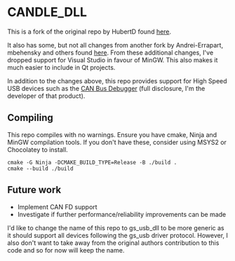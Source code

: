 # CANDLE_DLL
This is a fork of the original repo by HubertD found [here](https://github.com/HubertD/candle_dll).

It also has some, but not all changes from another fork by Andrei-Errapart, mbehensky and others found [here](https://github.com/Andrei-Errapart/candle_dll). From these additional changes, I've dropped support for Visual Studio in favour of MinGW. This also makes it much easier to include in Qt projects.

In addition to the changes above, this repo provides support for High Speed USB devices such as the [CAN Bus Debugger](https://canbusdebugger.com) (full disclosure, I'm the developer of that product).

## Compiling
This repo compiles with no warnings. Ensure you have cmake, Ninja and MinGW compilation tools. If you don't have these, consider using MSYS2 or Chocolatey to install.

```
cmake -G Ninja -DCMAKE_BUILD_TYPE=Release -B ./build .
cmake --build ./build
```

## Future work
* Implement CAN FD support
* Investigate if further performance/reliability improvements can be made

I'd like to change the name of this repo to gs_usb_dll to be more generic as it should support all devices following the gs_usb driver protocol. However, I also don't want to take away from the original authors contribution to this code and so for now will keep the name.